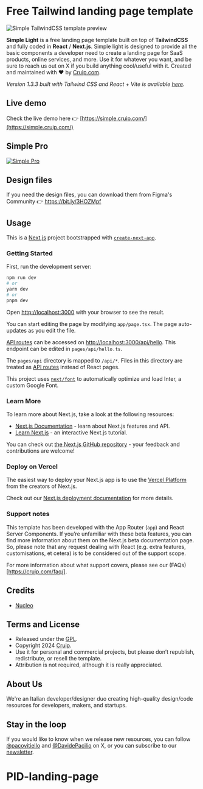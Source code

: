 # Free Tailwind landing page template

![Simple TailwindCSS template preview](https://github.com/cruip/tailwind-landing-page-template/assets/2683512/f9a98fab-a1bc-4fb5-8572-4de0b6bd932a)

**Simple Light** is a free landing page template built on top of **TailwindCSS** and fully coded in **React** / **Next.js**. Simple light is designed to provide all the basic components a developer need to create a landing page for SaaS products, online services, and more.
Use it for whatever you want, and be sure to reach us out on X if you build anything cool/useful with it.
Created and maintained with ❤️ by [Cruip.com](https://cruip.com/).

_Version 1.3.3 built with Tailwind CSS and React + Vite is available [here](https://github.com/cruip/tailwind-landing-page-template/releases/tag/1.3.3)._

## Live demo

Check the live demo here 👉️ [https://simple.cruip.com/](https://simple.cruip.com/)

## Simple Pro

[![Simple Pro](https://github.com/cruip/tailwind-landing-page-template/assets/2683512/992be2ba-3de7-4838-be41-12e85686c193)](https://cruip.com/)

## Design files

If you need the design files, you can download them from Figma's Community 👉 https://bit.ly/3HOZMpf

## Usage

This is a [Next.js](https://nextjs.org/) project bootstrapped with [`create-next-app`](https://github.com/vercel/next.js/tree/canary/packages/create-next-app).

### Getting Started

First, run the development server:

```bash
npm run dev
# or
yarn dev
# or
pnpm dev
```

Open [http://localhost:3000](http://localhost:3000) with your browser to see the result.

You can start editing the page by modifying `app/page.tsx`. The page auto-updates as you edit the file.

[API routes](https://nextjs.org/docs/api-routes/introduction) can be accessed on [http://localhost:3000/api/hello](http://localhost:3000/api/hello). This endpoint can be edited in `pages/api/hello.ts`.

The `pages/api` directory is mapped to `/api/*`. Files in this directory are treated as [API routes](https://nextjs.org/docs/api-routes/introduction) instead of React pages.

This project uses [`next/font`](https://nextjs.org/docs/basic-features/font-optimization) to automatically optimize and load Inter, a custom Google Font.

### Learn More

To learn more about Next.js, take a look at the following resources:

- [Next.js Documentation](https://nextjs.org/docs) - learn about Next.js features and API.
- [Learn Next.js](https://nextjs.org/learn) - an interactive Next.js tutorial.

You can check out [the Next.js GitHub repository](https://github.com/vercel/next.js/) - your feedback and contributions are welcome!

### Deploy on Vercel

The easiest way to deploy your Next.js app is to use the [Vercel Platform](https://vercel.com/new?utm_medium=default-template&filter=next.js&utm_source=create-next-app&utm_campaign=create-next-app-readme) from the creators of Next.js.

Check out our [Next.js deployment documentation](https://nextjs.org/docs/deployment) for more details.

### Support notes

This template has been developed with the App Router (`app`) and React Server Components. If you’re unfamiliar with these beta features, you can find more information about them on the Next.js beta documentation page. So, please note that any request dealing with React (e.g. extra features, customisations, et cetera) is to be considered out of the support scope.

For more information about what support covers, please see our (FAQs)[https://cruip.com/faq/].

## Credits

- [Nucleo](https://nucleoapp.com/)

## Terms and License

- Released under the [GPL](https://www.gnu.org/licenses/gpl-3.0.html).
- Copyright 2024 [Cruip](https://cruip.com/).
- Use it for personal and commercial projects, but please don’t republish, redistribute, or resell the template.
- Attribution is not required, although it is really appreciated.

## About Us

We're an Italian developer/designer duo creating high-quality design/code resources for developers, makers, and startups.

## Stay in the loop

If you would like to know when we release new resources, you can follow [@pacovitiello](https://x.com/pacovitiello) and [@DavidePacilio](https://x.com/DavidePacilio) on X, or you can subscribe to our [newsletter](https://cruip.com/newsletter/).

# PID-landing-page
